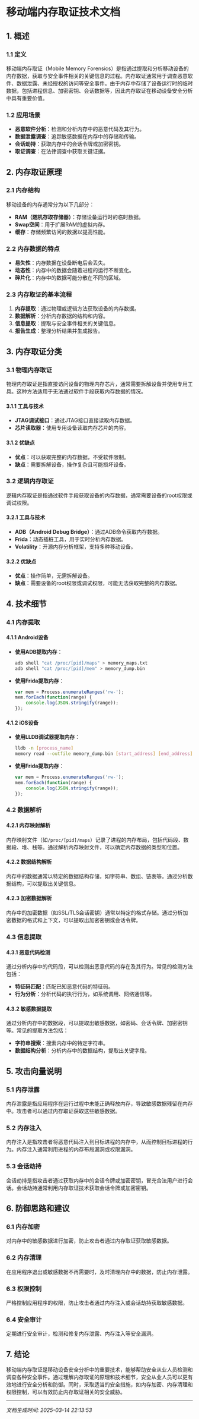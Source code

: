 # 移动端内存取证技术文档

## 1. 概述

### 1.1 定义
移动端内存取证（Mobile Memory Forensics）是指通过提取和分析移动设备的内存数据，获取与安全事件相关的关键信息的过程。内存取证通常用于调查恶意软件、数据泄露、未经授权的访问等安全事件。由于内存中存储了设备运行时的临时数据，包括进程信息、加密密钥、会话数据等，因此内存取证在移动设备安全分析中具有重要价值。

### 1.2 应用场景
- **恶意软件分析**：检测和分析内存中的恶意代码及其行为。
- **数据泄露调查**：追踪敏感数据在内存中的存储和传输。
- **会话劫持**：获取内存中的会话令牌或加密密钥。
- **取证调查**：在法律调查中获取关键证据。

## 2. 内存取证原理

### 2.1 内存结构
移动设备的内存通常分为以下几部分：
- **RAM（随机存取存储器）**：存储设备运行时的临时数据。
- **Swap空间**：用于扩展RAM的虚拟内存。
- **缓存**：存储频繁访问的数据以提高性能。

### 2.2 内存数据的特点
- **易失性**：内存数据在设备断电后会丢失。
- **动态性**：内存中的数据会随着进程的运行不断变化。
- **碎片化**：内存中的数据可能分散在不同的区域。

### 2.3 内存取证的基本流程
1. **内存提取**：通过物理或逻辑方法获取设备的内存数据。
2. **数据解析**：分析内存数据的结构和内容。
3. **信息提取**：提取与安全事件相关的关键信息。
4. **报告生成**：整理分析结果并生成报告。

## 3. 内存取证分类

### 3.1 物理内存取证
物理内存取证是指直接访问设备的物理内存芯片，通常需要拆解设备并使用专用工具。这种方法适用于无法通过软件手段获取内存数据的情况。

#### 3.1.1 工具与技术
- **JTAG调试接口**：通过JTAG接口直接读取内存数据。
- **芯片读取器**：使用专用设备读取内存芯片的内容。

#### 3.1.2 优缺点
- **优点**：可以获取完整的内存数据，不受软件限制。
- **缺点**：需要拆解设备，操作复杂且可能损坏设备。

### 3.2 逻辑内存取证
逻辑内存取证是指通过软件手段获取设备的内存数据，通常需要设备的root权限或调试权限。

#### 3.2.1 工具与技术
- **ADB（Android Debug Bridge）**：通过ADB命令获取内存数据。
- **Frida**：动态插桩工具，用于实时分析内存数据。
- **Volatility**：开源内存分析框架，支持多种移动设备。

#### 3.2.2 优缺点
- **优点**：操作简单，无需拆解设备。
- **缺点**：需要设备的root权限或调试权限，可能无法获取完整的内存数据。

## 4. 技术细节

### 4.1 内存提取

#### 4.1.1 Android设备
- **使用ADB提取内存**：
  ```bash
  adb shell "cat /proc/[pid]/maps" > memory_maps.txt
  adb shell "cat /proc/[pid]/mem" > memory_dump.bin
  ```
- **使用Frida提取内存**：
  ```javascript
  var mem = Process.enumerateRanges('rw-');
  mem.forEach(function(range) {
      console.log(JSON.stringify(range));
  });
  ```

#### 4.1.2 iOS设备
- **使用LLDB调试器提取内存**：
  ```bash
  lldb -n [process_name]
  memory read --outfile memory_dump.bin [start_address] [end_address]
  ```
- **使用Frida提取内存**：
  ```javascript
  var mem = Process.enumerateRanges('rw-');
  mem.forEach(function(range) {
      console.log(JSON.stringify(range));
  });
  ```

### 4.2 数据解析

#### 4.2.1 内存映射解析
内存映射文件（如`/proc/[pid]/maps`）记录了进程的内存布局，包括代码段、数据段、堆、栈等。通过解析内存映射文件，可以确定内存数据的类型和位置。

#### 4.2.2 数据结构解析
内存中的数据通常以特定的数据结构存储，如字符串、数组、链表等。通过分析数据结构，可以提取出关键信息。

#### 4.2.3 加密数据解析
内存中的加密数据（如SSL/TLS会话密钥）通常以特定的格式存储。通过分析加密数据的格式和上下文，可以提取出加密密钥或会话令牌。

### 4.3 信息提取

#### 4.3.1 恶意代码检测
通过分析内存中的代码段，可以检测出恶意代码的存在及其行为。常见的检测方法包括：
- **特征码匹配**：匹配已知恶意代码的特征码。
- **行为分析**：分析代码的执行行为，如系统调用、网络通信等。

#### 4.3.2 敏感数据提取
通过分析内存中的数据段，可以提取出敏感数据，如密码、会话令牌、加密密钥等。常见的提取方法包括：
- **字符串搜索**：搜索内存中的特定字符串。
- **数据结构分析**：分析内存中的数据结构，提取出关键字段。

## 5. 攻击向量说明

### 5.1 内存泄露
内存泄露是指应用程序在运行过程中未能正确释放内存，导致敏感数据残留在内存中。攻击者可以通过内存取证获取这些敏感数据。

### 5.2 内存注入
内存注入是指攻击者将恶意代码注入到目标进程的内存中，从而控制目标进程的行为。内存注入通常利用进程的内存布局漏洞或权限漏洞。

### 5.3 会话劫持
会话劫持是指攻击者通过获取内存中的会话令牌或加密密钥，冒充合法用户进行会话。会话劫持通常利用内存取证技术获取会话令牌或加密密钥。

## 6. 防御思路和建议

### 6.1 内存加密
对内存中的敏感数据进行加密，防止攻击者通过内存取证获取敏感数据。

### 6.2 内存清理
在应用程序退出或敏感数据不再需要时，及时清理内存中的数据，防止内存泄露。

### 6.3 权限控制
严格控制应用程序的权限，防止攻击者通过内存注入或会话劫持获取敏感数据。

### 6.4 安全审计
定期进行安全审计，检测和修复内存泄露、内存注入等安全漏洞。

## 7. 结论
移动端内存取证是移动设备安全分析中的重要技术，能够帮助安全从业人员检测和调查各种安全事件。通过理解内存取证的原理和技术细节，安全从业人员可以更有效地进行安全分析和防御。同时，采取适当的安全措施，如内存加密、内存清理和权限控制，可以有效防止内存取证相关的安全威胁。

---

*文档生成时间: 2025-03-14 22:13:53*
